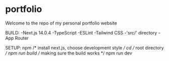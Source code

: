 # portfolio
Welcome to the repo of my personal portfolio website

BUILD: 
-Next.js 14.0.4
-TypeScript
-ESLint
-Tailwind CSS
-'src/' directory
-App Router

SETUP:
npm /* install next.js, choose development style */
cd /* root directory */
npm run build /* making sure the build works */
npm run dev